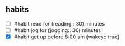 
## habits

- [ ] #habit read for (reading:: 30) minutes
- [ ] #habit jog for (jogging:: 30) minutes
- [x] #habit get up before 8:00 am (wakey:: true)
